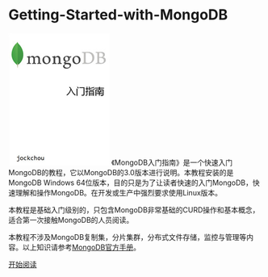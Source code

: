 # Getting-Started-with-MongoDB
![书皮](./cover_small.jpg)
《MongoDB入门指南》是一个快速入门MongoDB的教程，它以MongoDB的3.0版本进行说明。本教程安装的是MongoDB Windows 64位版本，目的只是为了让读者快速的入门MongoDB，快速理解和操作MongoDB。在开发或生产中强烈要求使用Linux版本。

本教程是基础入门级别的，只包含MongoDB非常基础的CURD操作和基本概念，适合第一次接触MongoDB的人员阅读。

本教程不涉及MongoDB复制集，分片集群，分布式文件存储，监控与管理等内容。以上知识请参考[MongoDB官方手册](http://docs.mongodb.org/manual/)。

[开始阅读](http://jockchou.gitbooks.io/getting-started-with-mongodb/content/)
